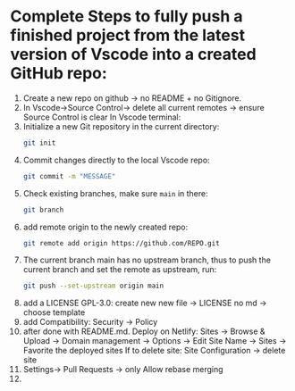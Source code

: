 # Complete Steps to fully push a finished project from the latest version of Vscode into a created GitHub repo:
1. Create a new repo on github  -> no README + no Gitignore.
2. In Vscode->Source Control-> delete all current remotes -> ensure Source Control is clear 
   In Vscode terminal:
3. Initialize a new Git repository in the current directory: 
   ```bash
   git init 
   ```
4. Commit changes directly to the local Vscode repo:
   ```bash
   git commit -m "MESSAGE"
   ```
5. Check existing branches, make sure `main` in there:
   ```bash
   git branch
   ```
6. add remote origin to the newly created repo:
   ```bash
   git remote add origin https://github.com/REPO.git
   ```
7. The current branch main has no upstream branch, thus to push the current branch and set the remote as upstream, run:
   ```bash
   git push --set-upstream origin main
   ```
8. add a LICENSE GPL-3.0: create new new file -> LICENSE no md -> choose template
9. add Compatibility: Security -> Policy
10. after done with README.md. Deploy on Netlify: Sites -> Browse & Upload -> Domain management -> Options -> Edit Site Name -> Sites -> Favorite the deployed sites
    If to delete site: Site Configuration -> delete site
11. Settings-> Pull Requests -> only Allow rebase merging
12. 
